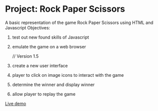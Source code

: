 # Project: Rock Paper Scissors

A basic representation of the game Rock Paper Scissors using HTML and Javascript
Objectives:

1. test out new found skills of Javascript
2. emulate the game on a web browser

   // Version 1.5

3. create a new user interface
4. player to click on image icons to interact with the game
5. determine the winner and display winner
6. allow player to replay the game


[Live demo](https://mwahyd.github.io/project-rock-paper-scissors/)
